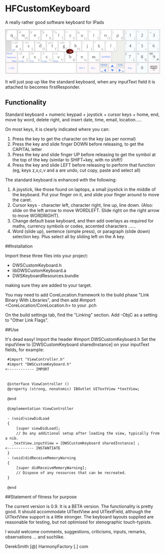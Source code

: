 HFCustomKeyboard
================
A really rather good software keyboard for IPads

![The DWS Custom Keyboard](https://github.com/DerekWSmith/HFCustomKeyboard/blob/master/keyboard.png)

It will just pop up like the standard keyboard, when any inputText field it is attached to becomes firstResponder.

Functionality
-------------
Standard keyboard + numeric keypad + joystick + cursor keys + home, end, move by word, delete right, and insert date, time, email, location.....

On most keys, it is clearly indicated where you can:

1. Press the key to get the character on the key (as per normal)
2. Press the key and slide finger DOWN before releasing, to get the CAPITAL letter
3. Press the key and slide finger UP before releasing to get the symbol at the top of the key (similar to SHIFT+key, with no shift!)
4. Press the key and slide LEFT before releasing to perform that function (eg, keys z,x,c,v and a are undo, cut copy, paste and select all)

The standard keyboard is enhanced with the following:

1. A joystick, like those found on laptops, a small joystick in the middle of the keyboard. Put your finger on it, and slide your finger around to move the caret.
2. Cursor keys - character left, character right, line up, line down.
(Also: slide on the left arrow to move WORDLEFT. Slide right on the right arrow to move WORDRIGHT).
3. Change default base keyboard, and then add overlays as required for maths, currency symbols or codes, accented characters ......
4. Word (slide up), sentence (simple press), or paragraph (slide down) selection key. Plus select all by sliding left on the A key.

##Installation

Import these three files into your project:


* DWSCustomKeyboard.h
* libDWSCustomKeyboard.a
* DWSKeyboardResources.bundle

making sure they are added to your target.

You may need to add
CoreLocation.framework
to the build phase "Link Binary With Libraries", and then add #import <CoreLocation/CoreLocation.h> to your .pch

On the build settings tab, find the "Linking" section. Add -ObjC as a setting to "Other Link Flags".

##Use

It's dead easy!
Import the header #import DWSCustomKeyboard.h
Set the inputView to [DWSCustomKeyboard sharedInstance] on your inputText fields, for example:


	 #import "ViewController.h"
	 #import "DWSCustomKeyboard.h"                                        <------------ IMPORT
	
	
	 @interface ViewController ()
	 @property (strong, nonatomic) IBOutlet UITextView *textView;
	 
	 @end
	 
	 @implementation ViewController
	 
	 - (void)viewDidLoad
	 {
	     [super viewDidLoad];
	     // Do any additional setup after loading the view, typically from a nib.
	   _textView.inputView = [DWSCustomKeyboard sharedInstance] ;         <------------ INSTANTIATE
	 }
	 - (void)didReceiveMemoryWarning
	 {
	     [super didReceiveMemoryWarning];
	     // Dispose of any resources that can be recreated.
	 }
	 
	 @end


##Statement of fitness for purpose

The current version is 0.9.
It is a BETA version.
The functionality is pretty good.
It should accommodate UITextView and UITextField, although the UITextView support is a little stronger.
The keyboard layouts supplied are reasonable for testing, but not optimised for stenographic touch-typists.

I would welcome comments, suggestions, criticisms, inputs, remarks, observations ... and suchlike.

DerekSmith [@] HarmonyFactory [.] com


